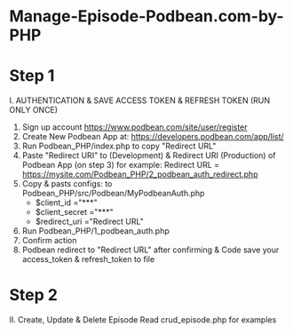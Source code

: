# Manage-Episode-Podbean.com-by-PHP
# Step 1
I. AUTHENTICATION & SAVE ACCESS TOKEN & REFRESH TOKEN 
(RUN ONLY ONCE)
1. Sign up account https://www.podbean.com/site/user/register
2. Create New Podbean App at: https://developers.podbean.com/app/list/
3. Run Podbean_PHP/index.php to copy "Redirect URL" 
4. Paste  "Redirect URI" to (Development) & Redirect URI (Production) of Podbean App (on step 3)
for example: Redirect URL = https://mysite.com/Podbean_PHP/2_podbean_auth_redirect.php
5. Copy & pasts configs: to Podbean_PHP/src/Podbean/MyPodbeanAuth.php
    + $client_id ="***"
    + $client_secret ="***"
    + $redirect_uri ="Redirect URL"
6. Run Podbean_PHP/1_podbean_auth.php 
7. Confirm action
8. Podbean redirect to "Redirect URL" after confirming & Code save your access_token & refresh_token to file
# Step 2
II. Create, Update & Delete Episode
Read crud_episode.php for examples
